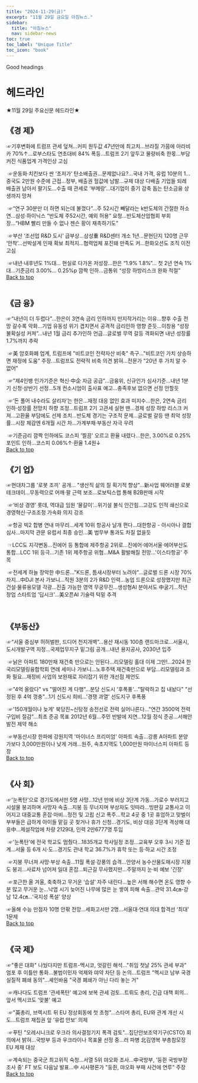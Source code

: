```yaml
---
title: "2024-11-29(금)"
excerpt: "11월 29일 금요일 아침뉴스."
sidebar:
  title: "아침뉴스"
  nav: sidebar-news
toc: true
toc_label: "Unique Title"
toc_icon: "book"
---
```


Good headings

# 헤드라인
★11월 29일 주요신문 헤드라인★

## 《경  제》

☞기후변화에 트럼프 관세 덮쳐…커피 원두값 47년만에 최고치...브라질 가뭄에 아라비카 70%↑...로부스타도 연초대비 84% 폭등...트럼프 2기 앞두고 물량비축 한몫...부담커진 식품업계 가격인상 고심

​
☞운동화·치킨보다 싼 ‘초저가’ 탄소배출권…문제없나요?...국내 가격, 유럽 10분의 1...중국도 2만원 수준에 근접...정부, 배출권 헐값에 남발...규제 대상 다배출 기업들 되레 배출권 남아서 팔기도...수출 때 관세로 ‘부메랑’...대기업이 중기 감축 돕는 탄소금융 상생까지 망쳐

​
☞“연구 30분만 더 하면 되는데 불껐다”…주 52시간 빼달라는 k반도체의 간절한 하소연...삼성·하이닉스 “반도체 주52시간, 예외 허용” 요청...반도체산업협회 부회장...“HBM 빨리 만들 수 없나 젠슨 황이 재촉하기도"

​
☞부산 ‘조선업 R&D 도시’ 급부상...삼성重 R&D센터 개소 1년…문현단지 120명 근무 ‘안착’...선박설계 인재 확보 최적지…협력업체 포진돼 만족도 커...한화오션도 조직 이전 고심

​
☞내년·내후년도 1%대… 현실로 다가온 저성장...한은 “1.9% 1.8%”… 첫 2년 연속 1%대...기준금리 3.00%… 0.25%p 깜짝 인하...금통위 “성장 하방리스크 완화 적절”
​<br>
<a href="#" class="btn btn--success">Back to top</a>
<br>
​
## 《금  융》

☞“내년이 더 두렵다”…한은이 3연속 금리 인하까지 만지작거리는 이유...향후 수출 전망 갈수록 악화...기업 유동성 위기 겹치면서 공격적 금리인하 영향 준듯...이창용 “성장 불확실성 커져”...내년 1월 금리 추가인하 언급...글로벌 무역 갈등 격화되면 내년 성장률 1.7%까지 추락

​
☞美 암호화폐 업계, 트럼프에 "비트코인 전략자산 비축" 촉구..."비트코인 가치 상승하면 재정에 도움" 주장...트럼프도 전략적 비축 의견 밝혀...전문가 "20년 후 가치 알 수 없어"

​
☞"제4인뱅 인가기준은 혁신·中企 자금 공급"...금융위, 신규인가 심사기준...내년 1분기 신청·상반기 선정...5개 컨소시엄이 출사표 예고...충족후보 없으면 선정 안할듯

​
☞‘돈 풀어 내수라도 살리자’는 한은…재정 대응 없인 효과 미지수...한은, 2연속 금리 인하·성장률 전망치 하향 조정...트럼프 2기 고관세 실현 땐...경제 성장 하방 리스크 커져...고환율 부담에도 선제 조치...반도체 경기는 구조적 문제...글로벌 갈등 땐 최악 성장률...시장 체감엔 6개월 시간 차...가계부채·부동산 자극 우려

​
☞기준금리 깜짝 인하에도 코스피 '찔끔' 오르고 환율 내렸다...한은, 3.00%로 0.25%포인트 인하...코스피 0.06%↑·환율 1.4원↓
​<br>
<a href="#" class="btn btn--success">Back to top</a>
<br>

## 《기  업》

☞현대차그룹 '로봇 조끼' 공개… "생산직 삶의 질 획기적 향상"...新사업 웨어러블 로봇 테크데이...무동력으로 어깨·팔 근력 보조...로보틱스랩 통해 B2B판매 시작

​
☞‘비상 경영’ 롯데, 역대급 임원 ‘물갈이’…위기설 불식 안간힘...고강도 인적 쇄신으로 경영혁신·구조조정 가속화 의지 강조

​
☞항공 빅2 합병 연내 마무리…세계 10위 항공사 날개 편다...대한항공 - 아시아나 결합심사...마지막 관문 유럽서 최종 승인...美 법무부 통과도 차질 없을듯

​
☞LCC도 지각변동…진에어 등 통합에 제주항공 2위로...진에어·에어서울·에어부산도 통합...LCC 1위 등극…기존 1위 제주항공 위협...M&A 활발해질 전망…'이스타항공' 주목

​
☞전세계 하늘 장악한 中드론…"K드론, 틈새시장부터 노려야"...글로벌 드론 시장 70% 차지…中DJI 본사 가보니...직원 3분의 2가 R&D 인력...농업 드론으로 성장했지만 최근 건설·물류용모델 각광...진출 가능한 영역 무궁무진...생성형AI 분야서도 中굴기...작년 창업 스타트업 '딥시크'...美오픈AI 기술력 턱밑 추격

​
## 《부동산》

☞“서울 중심부 허허벌판, 드디어 천지개벽”…용산 재시동 100층 랜드마크로...서울시, 도시개발구역 지정...국제업무지구 밑그림 공개...내년 용지공사, 2030년 입주

​
☞낡은 아파트 180만채 재건축 만으로는 안된다…리모델링 홀대 이제 그만!...2024 한국리모델링융합학회 연례 세미나 가보니...노후주택 재건축만으로 부담…리모델링과 조화 필요...재정비 사업의 보완재로 자리잡기 위한 개선점 제언도

​
☞"4억 올랐다" vs "떨어진 게 다행"…분당 신도시 '후폭풍'..."탈락하고 집 내놨다" "선정된 후 4억 껑충"...1기 신도시 희비...'경쟁 과열' 선도지구 후폭풍

​
☞'150개월이나 늦게' 북당진~신탕정 송전선로 전력 실어나른다..."연간 3500억 전력 구입비 절감"...최초 준공 목표 2012년 6월…주민 반발에 지연...12월 정식 준공…서해안 발전 제약 해소

​
☞부동산시장 한파에 강원지역 '마이너스 프리미엄' 아파트 속출...강릉 A아파트 분양가보다 3,000만원이나 낮게 거래...원주, 속초지역도 1,000만원 마이너스피 아파트 등장
<br>
<a href="#" class="btn btn--success">Back to top</a>
<br>
​
## 《사  회》

☞'눈폭탄'으로 경기도에서만 5명 사망…12년 만에 비상 3단계 가동...가로수 부러지고 시설물 붕괴하며 사망자 속출…지붕 등 무너지며 부상자도 잇따라...빙판길 교통사고 이어지고 대중교통 혼잡·마비…정전 및 고립 신고 폭주...학교 4곳 중 1곳 휴업하고 맞벌이 부부들은 급하게 아이들 맡길 곳 찾거나 휴가 신청...경기도, 비상 대응 3단계 격상해 대응中…제설작업에 차량 2129대, 인력 2만6777명 투입

​
☞'눈폭탄'에 전국 학교도 멈췄다…1835개교 학사일정 조정...교육부 오후 3시 기준 집계…서울 등 6개 시·도...경기도 관내 학교 36.7%가 휴학 또는 등·하교 시간 조정

​
☞지붕 무너져 사망·부상 속출…11월 폭설·강풍의 습격...안양서 농수산물도매시장 지붕도 붕괴…사료차 넘어져 일대 혼잡...퇴근길 무사했지만…주말까지 눈·비 예보 '긴장'

​
☞포근한 올 겨울, 축축하고 무거운 ‘습설’ 자주 내린다...높은 서해 해수면 온도 영향 수분 많고 무거운 눈...낙엽 시기 늦어진 나무에 많은 눈 쌓여 피해 속출...관악 31.4㎝-강남 12.4㎝…‘국지성 폭설’ 양상


☞올해 수능 만점자 10명 안팎 전망…세화고서만 2명...서울대·연대 의대 합격선 ‘최대’ 1문제
<br>
<a href="#" class="btn btn--success">Back to top</a>
<br>
​
## 《국  제》

☞"좋은 대화" 나눴다지만 트럼프-멕시코, 엇갈린 해석..."취임 첫날 25% 관세 부과" 엄포 후 이틀만 통화...불법이민자 억제와 먀약 차단 등 논의...트럼프 "멕시코 남부 국경 실질적 폐쇄 동의"...셰인바움 "국경 폐쇄가 아닌 다리 놓는 거"

​
☞캐나다도 트럼프 '관세폭탄' 예고에 보복 관세 검토...트뤼도 총리, 긴급 대책 회의…앞서 멕시코도 '맞불' 예고

​
☞"英총리, 브렉시트 뒤 EU 정상회동에 첫 초청"...스타머 총리, EU와 관계 개선 시도…트럼프 재집권 앞 '유럽 안보' 의제

​
☞푸틴 "오레시니크로 우크라 의사결정기지 폭격 검토"...집단안보조약기구(CSTO) 회의에서 밝혀...국방부 등과 우크라이나 목표물 선정 중...러 파병 北김영복 부총참모장 EU 제재 대상

​
☞계속되는 중국군 최고위직 숙청…서열 5위 먀오화 조사...中국방부, '둥쥔 국방부장 조사 중' FT 보도 다음날 발표...中 시사평론가 "둥쥔, 먀오화 부패 사건에 연루" 주장
<br>
<a href="#" class="btn btn--success">Back to top</a>
<br>
